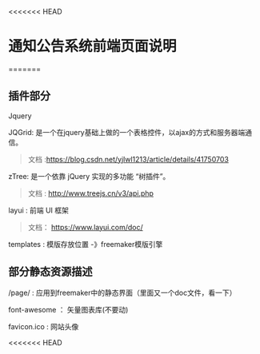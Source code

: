<<<<<<< HEAD
# 通知公告系统前端页面说明
=======


## 插件部分

Jquery

JQGrid: 是一个在jquery基础上做的一个表格控件，以ajax的方式和服务器端通信。

> 文档 :https://blog.csdn.net/yjlwl1213/article/details/41750703

zTree: 是一个依靠 jQuery 实现的多功能 “树插件”。

>文档 : http://www.treejs.cn/v3/api.php

layui : 前端 UI 框架

>文档： https://www.layui.com/doc/

templates : 模版存放位置 -》freemaker模版引擎

## 部分静态资源描述

/page/ : 应用到freemaker中的静态界面（里面又一个doc文件，看一下）

font-awesome ： 矢量图表库(不要动)

favicon.ico : 网站头像

<<<<<<< HEAD

